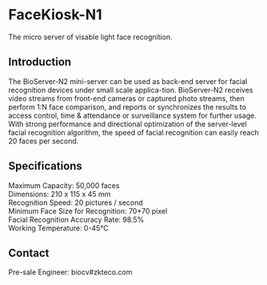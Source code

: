 # FaceKiosk-N1

The micro server of visable light face recognition.

## Introduction
The BioServer-N2 mini-server can be used as back-end server for facial recognition devices under small scale applica-tion. BioServer-N2 receives video streams from front-end cameras or captured photo streams, then perform 1:N face comparison, and reports or synchronizes the results to access control, time & attendance or surveillance system for further usage. With strong performance and directional optimization of the server-level facial recognition algorithm, the speed of facial recognition can easily reach 20 faces per second.

## Specifications
Maximum Capacity: 50,000 faces </br>
Dimensions: 210 x 115 x 45 mm </br>
Recognition Speed: 20 pictures / second </br>
Minimum Face Size for Recognition: 70*70 pixel </br>
Facial Recognition Accuracy Rate: 98.5% </br>
Working Temperature: 0-45℃ </br>

## Contact
Pre-sale Engineer: biocv#zkteco.com
